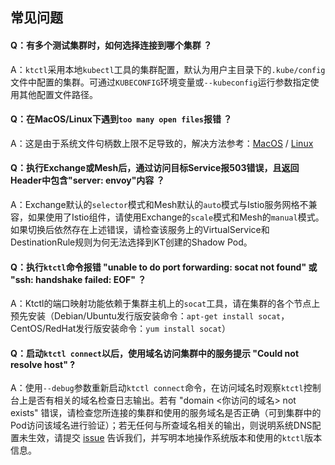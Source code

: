 常见问题
---

#### Q：有多个测试集群时，如何选择连接到哪个集群 ？

A：`ktctl`采用本地`kubectl`工具的集群配置，默认为用户主目录下的`.kube/config`文件中配置的集群。可通过`KUBECONFIG`环境变量或`--kubeconfig`运行参数指定使用其他配置文件路径。

#### Q：在MacOS/Linux下遇到`too many open files`报错 ？

A：这是由于系统文件句柄数上限不足导致的，解决方法参考：[MacOS](https://www.jianshu.com/p/d6f7d1557f20) / [Linux](https://zhuanlan.zhihu.com/p/75897823)

#### Q：执行Exchange或Mesh后，通过访问目标Service报503错误，且返回Header中包含"server: envoy"内容 ？

A：Exchange默认的`selector`模式和Mesh默认的`auto`模式与Istio服务网格不兼容，如果使用了Istio组件，请使用Exchange的`scale`模式和Mesh的`manual`模式。如果切换后依然存在上述错误，请检查该服务上的VirtualService和DestinationRule规则为何无法选择到KT创建的Shadow Pod。

#### Q：执行`ktctl`命令报错 "unable to do port forwarding: socat not found" 或 "ssh: handshake failed: EOF" ？

A：Ktctl的端口映射功能依赖于集群主机上的`socat`工具，请在集群的各个节点上预先安装（Debian/Ubuntu发行版安装命令：`apt-get install socat`，CentOS/RedHat发行版安装命令：`yum install socat`）

#### Q：启动`ktctl connect`以后，使用域名访问集群中的服务提示 "Could not resolve host" ?

A：使用`--debug`参数重新启动`ktctl connect`命令，在访问域名时观察`ktctl`控制台上是否有相关的域名检查日志输出。若有 "domain <你访问的域名> not exists" 错误，请检查您所连接的集群和使用的服务域名是否正确（可到集群中的Pod访问该域名进行验证）；若无任何与所查域名相关的输出，则说明系统DNS配置未生效，请提交 [issue](https://github.com/golang/go/issues) 告诉我们，并写明本地操作系统版本和使用的`ktctl`版本信息。
